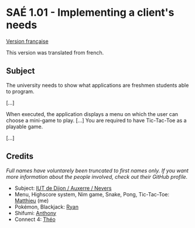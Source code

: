 # SAÉ 1.01 - Implementing a client's needs

[Version française](https://github.com/giroletm/uB-B1-SAE/tree/master/S1_01/README.md)

This version was translated from french.

## Subject

The university needs to show what applications are freshmen students able to program.

[...]

When executed, the application displays a menu on which the user can choose a mini-game to play. [...] You are required to have Tic-Tac-Toe as a playable game.

[...]

## Credits

*Full names have voluntarely been truncated to first names only. If you want more information about the people involved, check out their GitHub profile.*

- Subject: [IUT de Dijon / Auxerre / Nevers](https://iutdijon.u-bourgogne.fr/www)
- Menu, Highscore system, Nim game, Snake, Pong, Tic-Tac-Toe: [Matthieu](https://github.com/giroletm) (me)
- Pokémon, Blackjack: [Ryan](https://github.com/RyanJee17)
- Shifumi: [Anthony](https://github.com/anyhony58310)
- Connect 4:  [Théo](https://github.com/II-THEOY78-II)
